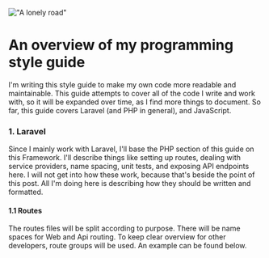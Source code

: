 !["A lonely road"](/images/articles/0_xDUpNBbkXsdnMj4i.jpeg)

# An overview of my programming style guide

I'm writing this style guide to make my own code more readable and maintainable. This guide attempts to cover all of the code I write and work with, so it will be expanded over time, as I find more things to document. So far, this guide covers Laravel (and PHP in general), and JavaScript.

### 1. Laravel

Since I mainly work with Laravel, I'll base the PHP section of this guide on this Framework. I'll describe things like setting up routes, dealing with service providers, name spacing, unit tests, and exposing API endpoints here. I will not get into how these work, because that's beside the point of this post. All I'm doing here is describing how they should be written and formatted.

#### 1.1 Routes

The routes files will be split according to purpose. There will be name spaces for Web and Api routing. To keep clear overview for other developers, route groups will be used. An example can be found below.

